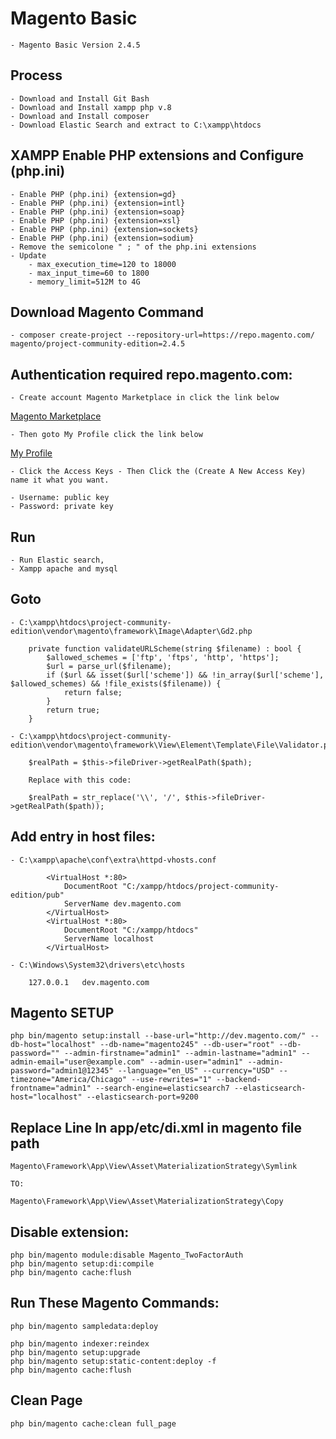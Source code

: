 # Magento Basic

    - Magento Basic Version 2.4.5

## Process

    - Download and Install Git Bash
    - Download and Install xampp php v.8
    - Download and Install composer
    - Download Elastic Search and extract to C:\xampp\htdocs

## XAMPP Enable PHP extensions and Configure (php.ini)

    - Enable PHP (php.ini) {extension=gd}
    - Enable PHP (php.ini) {extension=intl}
    - Enable PHP (php.ini) {extension=soap}
    - Enable PHP (php.ini) {extension=xsl}
    - Enable PHP (php.ini) {extension=sockets}
    - Enable PHP (php.ini) {extension=sodium}
    - Remove the semicolone " ; " of the php.ini extensions
    - Update
        - max_execution_time=120 to 18000
        - max_input_time=60 to 1800
        - memory_limit=512M to 4G

## Download Magento Command

    - composer create-project --repository-url=https://repo.magento.com/ magento/project-community-edition=2.4.5

## Authentication required repo.magento.com:

    - Create account Magento Marketplace in click the link below

[Magento Marketplace](https://marketplace.magento.com/)

    - Then goto My Profile click the link below

[My Profile](https://marketplace.magento.com/customer/account/)

    - Click the Access Keys - Then Click the (Create A New Access Key) name it what you want.

    - Username: public key
    - Password: private key

## Run

    - Run Elastic search,
    - Xampp apache and mysql

## Goto

    - C:\xampp\htdocs\project-community-edition\vendor\magento\framework\Image\Adapter\Gd2.php

```
    private function validateURLScheme(string $filename) : bool {
        $allowed_schemes = ['ftp', 'ftps', 'http', 'https'];
        $url = parse_url($filename);
        if ($url && isset($url['scheme']) && !in_array($url['scheme'], $allowed_schemes) && !file_exists($filename)) {
            return false;
        }
        return true;
    }

```

    - C:\xampp\htdocs\project-community-edition\vendor\magento\framework\View\Element\Template\File\Validator.php

        $realPath = $this->fileDriver->getRealPath($path);

        Replace with this code:

        $realPath = str_replace('\\', '/', $this->fileDriver->getRealPath($path));

## Add entry in host files:

    - C:\xampp\apache\conf\extra\httpd-vhosts.conf

```
        <VirtualHost *:80>
            DocumentRoot "C:/xampp/htdocs/project-community-edition/pub"
            ServerName dev.magento.com
        </VirtualHost>
        <VirtualHost *:80>
            DocumentRoot "C:/xampp/htdocs"
            ServerName localhost
        </VirtualHost>
```

    - C:\Windows\System32\drivers\etc\hosts

        127.0.0.1   dev.magento.com

## Magento SETUP

```
php bin/magento setup:install --base-url="http://dev.magento.com/" --db-host="localhost" --db-name="magento245" --db-user="root" --db-password="" --admin-firstname="admin1" --admin-lastname="admin1" --admin-email="user@example.com" --admin-user="admin1" --admin-password="admin1@12345" --language="en_US" --currency="USD" --timezone="America/Chicago" --use-rewrites="1" --backend-frontname="admin1" --search-engine=elasticsearch7 --elasticsearch-host="localhost" --elasticsearch-port=9200
```

## Replace Line In app/etc/di.xml in magento file path

    Magento\Framework\App\View\Asset\MaterializationStrategy\Symlink

    TO:

    Magento\Framework\App\View\Asset\MaterializationStrategy\Copy

## Disable extension:

    php bin/magento module:disable Magento_TwoFactorAuth
    php bin/magento setup:di:compile
    php bin/magento cache:flush

## Run These Magento Commands:

    php bin/magento sampledata:deploy

    php bin/magento indexer:reindex
    php bin/magento setup:upgrade
    php bin/magento setup:static-content:deploy -f
    php bin/magento cache:flush

## Clean Page 
    php bin/magento cache:clean full_page
